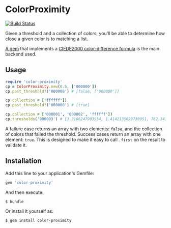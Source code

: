 # ColorProximity

[![Build Status](https://travis-ci.org/gjtorikian/color-proximity.svg?branch=master)](https://travis-ci.org/gjtorikian/color-proximity)

Given a threshold and a collection of colors, you'll be able to determine how close a given color is to matching a list.

[A gem](https://github.com/mmozuras/color_difference) that implements a [CIEDE2000 color-difference formula](http://www.ece.rochester.edu/~gsharma/ciede2000/ciede2000noteCRNA.pdf) is the main backend used.

## Usage

``` ruby
require 'color-proximity'
cp = ColorProximity.new(0.5, ['000000'])
cp.past_threshold?('000000') # [false, ['000000']]

cp.collection = ['ffffff'])
cp.past_threshold?('000000') # [true]

cp.collection = ['000001', '000002', 'ffffff'])
cp.thresholds('000003') # [3.3166247903554, 1.4142135623730951, 762.3437544835007]
```

A failure case returns an array with two elements: `false`, and the collection of colors that failed the threshold. Success cases return an array with one element: `true`. This is designed to make it easy to call `.first` on the result to validate it.

## Installation

Add this line to your application's Gemfile:

```ruby
gem 'color-proximity'
```

And then execute:

    $ bundle

Or install it yourself as:

    $ gem install color-proximity
